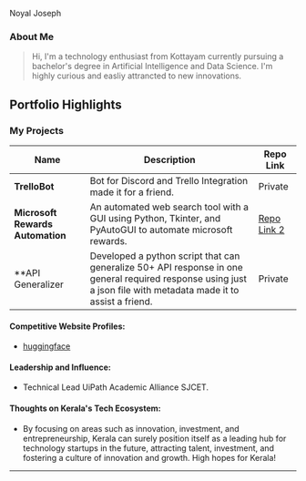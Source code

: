 Noyal Joseph

### About Me

> Hi, I'm a technology enthusiast from Kottayam currently pursuing a bachelor's degree in Artificial Intelligence and Data Science. I'm highly curious and easliy attrancted to new innovations. 


## Portfolio Highlights

### My Projects

| Name                | Description                                                                                             | Repo Link                                                      |
|---------------------|-----------------------------------------------------------------------------------------------------------------|----------------------------------------------------------------|
| **TrelloBot**       | Bot for Discord and Trello Integration made it for a friend.                                     | Private             |
| **Microsoft Rewards Automation**  | An automated web search tool with a GUI using Python, Tkinter, and PyAutoGUI to automate microsoft rewards.        | [Repo Link 2](https://github.com/StDensity/Microsoft-Rewards-Automation)             |
| **API Generalizer | Developed a python script that can generalize 50+ API response in one general required response using just a json file with metadata made it to assist a friend. | Private |

#### Competitive Website Profiles:
- [huggingface](https://huggingface.co/StDestiny) 

#### Leadership and Influence:
- Technical Lead UiPath Academic Alliance SJCET.

#### Thoughts on Kerala's Tech Ecosystem:

- By focusing on areas such as innovation, investment, and entrepreneurship, Kerala can surely position itself as a leading hub for technology startups in the future, attracting talent, investment, and fostering a culture of innovation and growth. High hopes for Kerala!

---

